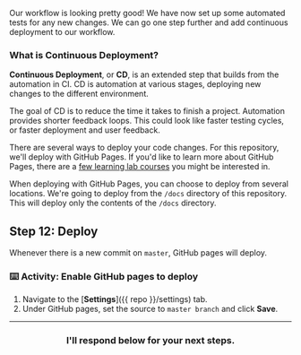 Our workflow is looking pretty good! We have now set up some automated tests for any new changes. We can go one step further and add continuous deployment to our workflow.

### What is Continuous Deployment?

**Continuous Deployment**, or **CD**, is an extended step that builds from the automation in CI. CD is automation at various stages, deploying new changes to the different environment.

The goal of CD is to reduce the time it takes to finish a project. Automation provides shorter feedback loops. This could look like faster testing cycles, or faster deployment and user feedback.

There are several ways to deploy your code changes. For this repository, we'll deploy with GitHub Pages. If you'd like to learn more about GitHub Pages, there are a [few learning lab courses](https://lab.github.com/courses?tag=GitHub%20Pages) you might be interested in.

When deploying with GitHub Pages, you can choose to deploy from several locations. We're going to deploy from the `/docs` directory of this repository.  This will deploy only the contents of the `/docs` directory.

## Step 12: Deploy

Whenever there is a new commit on `master`, GitHub pages will deploy.

### :keyboard: Activity: Enable GitHub pages to deploy

1. Navigate to the [**Settings**]({{ repo }}/settings) tab.
1. Under GitHub pages, set the source to `master branch` and click **Save**.

<hr>
<h3 align="center">I'll respond below for your next steps.</h3>

